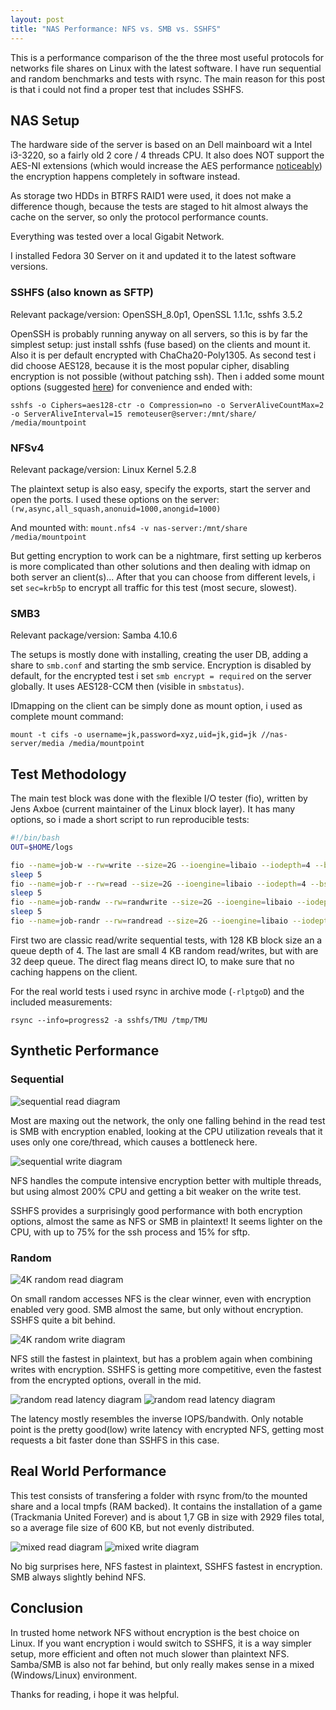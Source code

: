 ```yaml
---
layout: post
title: "NAS Performance: NFS vs. SMB vs. SSHFS"
---
```

This is a performance comparison of the the three most useful protocols for networks file shares on Linux with the latest software. I have run sequential and random benchmarks and tests with rsync. The main reason for this post is that i could not find a proper test that includes SSHFS.

## NAS Setup
The hardware side of the server is based on an Dell mainboard wit a Intel i3-3220, so a fairly old 2 core / 4 threads CPU. It also does NOT support the AES-NI extensions (which would increase the AES performance [noticeably](https://turecki.net/content/getting-most-out-ssh-hardware-acceleration-tuning-aes-ni)) the encryption happens completely in software instead.

As storage two HDDs in BTRFS RAID1 were used, it does not make a difference though, because the tests are staged to hit almost always the cache on the server, so only the protocol performance counts.

Everything was tested over a local Gigabit Network.

I installed Fedora 30 Server on it and updated it to the latest software versions.

### SSHFS (also known as SFTP)
Relevant package/version: OpenSSH_8.0p1, OpenSSL 1.1.1c, sshfs 3.5.2

OpenSSH is probably running anyway on all servers, so this is by far the simplest setup: just install sshfs (fuse based) on the clients and mount it.
Also it is per default encrypted with ChaCha20-Poly1305. As second test i did choose AES128, because it is the most popular cipher, disabling encryption is not possible (without patching ssh). Then i added some mount options (suggested [here](https://ideatrash.net/2016/08/odds-and-ends-optimizing-sshfs-moving.html)) for convenience and ended with:

`sshfs -o Ciphers=aes128-ctr -o Compression=no -o ServerAliveCountMax=2 -o ServerAliveInterval=15 remoteuser@server:/mnt/share/ /media/mountpoint`

### NFSv4
Relevant package/version: Linux Kernel 5.2.8

The plaintext setup is also easy, specify the exports, start the server and open the ports. I used these options on the server: `(rw,async,all_squash,anonuid=1000,anongid=1000)`

And mounted with:
`mount.nfs4 -v nas-server:/mnt/share /media/mountpoint`

But getting encryption to work can be a nightmare, first setting up kerberos is more complicated than other solutions and then dealing with idmap on both server an client(s)...
After that you can choose from different levels, i set `sec=krb5p` to encrypt all traffic for this test (most secure, slowest).


### SMB3
Relevant package/version: Samba 4.10.6

The setups is mostly done with installing, creating the user DB, adding a share to `smb.conf` and starting the smb service. Encryption is disabled by default, for the encrypted test i set
`smb encrypt = required` on the server globally.
It uses AES128-CCM then (visible in `smbstatus`).

IDmapping on the client can be simply done as mount option, i used as complete mount command:

`mount -t cifs -o username=jk,password=xyz,uid=jk,gid=jk //nas-server/media /media/mountpoint`

## Test Methodology
The main test block was done with the flexible I/O tester (fio), written by Jens Axboe (current maintainer of the Linux block layer). It has many options, so i made a short script to run reproducible tests:
```sh
#!/bin/bash
OUT=$HOME/logs

fio --name=job-w --rw=write --size=2G --ioengine=libaio --iodepth=4 --bs=128k --direct=1 --filename=bench.file --output-format=normal,terse --output=$OUT/fio-write.log
sleep 5
fio --name=job-r --rw=read --size=2G --ioengine=libaio --iodepth=4 --bs=128K --direct=1 --filename=bench.file --output-format=normal,terse --output=$OUT/fio-read.log
sleep 5
fio --name=job-randw --rw=randwrite --size=2G --ioengine=libaio --iodepth=32 --bs=4k --direct=1 --filename=bench.file --output-format=normal,terse --output=$OUT/fio-randwrite.log
sleep 5
fio --name=job-randr --rw=randread --size=2G --ioengine=libaio --iodepth=32 --bs=4K --direct=1 --filename=bench.file --output-format=normal,terse --output=$OUT/fio-randread.log
```
First two are classic read/write sequential tests, with 128 KB block size an a queue depth of 4. The last are small 4 KB random read/writes, but with are 32 deep queue.
The direct flag means direct IO, to make sure that no caching happens on the client.

For the real world tests i used rsync in archive mode (`-rlptgoD`) and the included measurements:

`rsync --info=progress2 -a sshfs/TMU /tmp/TMU`

## Synthetic Performance
### Sequential
![sequential read diagram](/assets/nas-perf/SeqRead.svg)

Most are maxing out the network, the only one falling behind in the read test is SMB with encryption enabled, looking at the CPU utilization reveals that it uses only one core/thread, which causes a bottleneck here.

![sequential write diagram](/assets/nas-perf/SeqWrite.svg)

NFS handles the compute intensive encryption better with multiple threads, but using almost 200% CPU and getting a bit weaker on the write test.

SSHFS provides a surprisingly good performance with both encryption options, almost the same as NFS or SMB in plaintext! It seems lighter on the CPU, with up to 75% for the ssh process and 15% for sftp.

### Random
![4K random read diagram](/assets/nas-perf/4Kread.svg)

On small random accesses NFS is the clear winner, even with encryption enabled very good. SMB almost the same, but only without encryption. SSHFS quite a bit behind.

![4K random write diagram](/assets/nas-perf/4Kwrite.svg)

NFS still the fastest in plaintext, but has a problem again when combining writes with encryption. SSHFS is getting more competitive, even the fastest from the encrypted options, overall in the mid.

![random read latency diagram](/assets/nas-perf/ReadLatency.svg)
![random read latency diagram](/assets/nas-perf/WriteLatency.svg)

The latency mostly resembles the inverse IOPS/bandwith. Only notable point is the pretty good(low) write latency with encrypted NFS, getting most requests a bit faster done than SSHFS in this case.

## Real World Performance
This test consists of transfering a folder with rsync from/to the mounted share and a local tmpfs (RAM backed). It contains the installation of a game (Trackmania United Forever) and is about 1,7 GB in size with 2929 files total, so a average file size of 600 KB, but not evenly distributed.

![mixed read diagram](/assets/nas-perf/RsyncRead.svg)
![mixed write diagram](/assets/nas-perf/RsyncWrite.svg)

No big surprises here, NFS fastest in plaintext, SSHFS fastest in encryption. SMB always slightly behind NFS.

## Conclusion
In trusted home network NFS without encryption is the best choice on Linux. If you want encryption i would switch to SSHFS, it is a way simpler setup, more efficient and often not much slower than plaintext NFS. Samba/SMB is also not far behind, but only really makes sense in a mixed (Windows/Linux) environment.

Thanks for reading, i hope it was helpful.